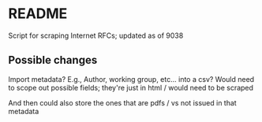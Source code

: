 # README

Script for scraping Internet RFCs; updated as of 9038

## Possible changes
Import metadata? E.g., Author, working group, etc... into a csv? Would need to scope out possible fields; they're just in html / would need to be scraped

And then could also store the ones that are pdfs / vs not issued in that metadata
